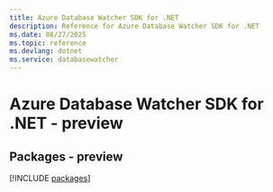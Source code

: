 ```yaml
---
title: Azure Database Watcher SDK for .NET
description: Reference for Azure Database Watcher SDK for .NET
ms.date: 08/27/2025
ms.topic: reference
ms.devlang: dotnet
ms.service: databasewatcher
---
```

# Azure Database Watcher SDK for .NET - preview
## Packages - preview
[!INCLUDE [packages](database-watcher-index.md)]